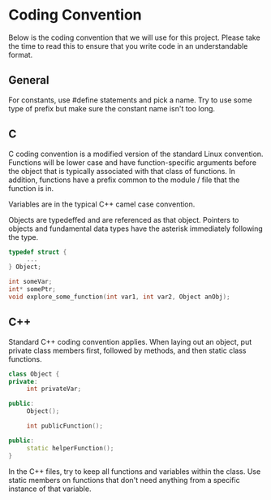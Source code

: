Coding Convention
==================

Below is the coding convention that we will use for this project.  Please take the time to read this to ensure that you write code in an understandable format.

General
--------

For constants, use #define statements and pick a name.  Try to use some type of prefix but make sure the constant name isn't too long.

C
--------

C coding convention is a modified version of the standard Linux convention.  Functions will be lower case and have function-specific arguments before the object that is typically associated with that class of functions.  In addition, functions have a prefix common to the module / file that the function is in.

Variables are in the typical C++ camel case convention.

Objects are typedeffed and are referenced as that object.  Pointers to objects and fundamental data types have the asterisk immediately following the type.

```C
typedef struct {
     ...
} Object;

int someVar;
int* somePtr;
void explore_some_function(int var1, int var2, Object anObj);
```

C++
----------

Standard C++ coding convention applies.  When laying out an object, put private class members first, followed by methods, and then static class functions.

```C++
class Object {
private:
     int privateVar;

public:
     Object();

     int publicFunction();

public:
     static helperFunction();
}
```

In the C++ files, try to keep all functions and variables within the class.  Use static members on functions that don't need anything from a specific instance of that variable.
